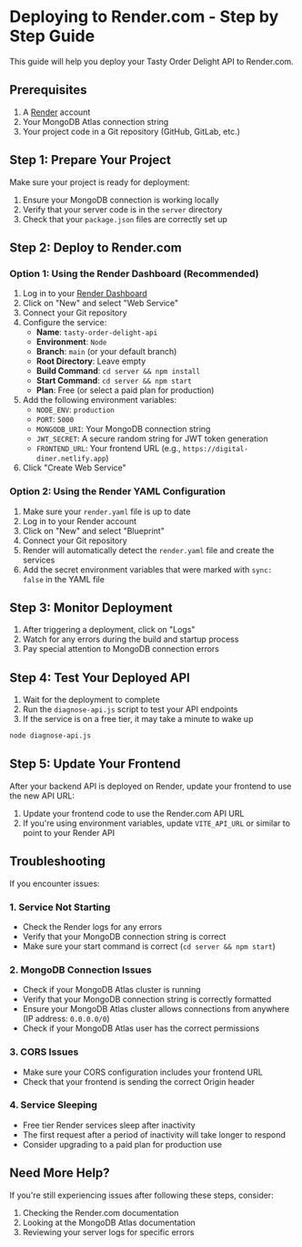 # Deploying to Render.com - Step by Step Guide

This guide will help you deploy your Tasty Order Delight API to Render.com.

## Prerequisites

1. A [Render](https://render.com/) account
2. Your MongoDB Atlas connection string
3. Your project code in a Git repository (GitHub, GitLab, etc.)

## Step 1: Prepare Your Project

Make sure your project is ready for deployment:

1. Ensure your MongoDB connection is working locally
2. Verify that your server code is in the `server` directory
3. Check that your `package.json` files are correctly set up

## Step 2: Deploy to Render.com

### Option 1: Using the Render Dashboard (Recommended)

1. Log in to your [Render Dashboard](https://dashboard.render.com/)
2. Click on "New" and select "Web Service"
3. Connect your Git repository
4. Configure the service:
   - **Name**: `tasty-order-delight-api`
   - **Environment**: `Node`
   - **Branch**: `main` (or your default branch)
   - **Root Directory**: Leave empty
   - **Build Command**: `cd server && npm install`
   - **Start Command**: `cd server && npm start`
   - **Plan**: Free (or select a paid plan for production)
5. Add the following environment variables:
   - `NODE_ENV`: `production`
   - `PORT`: `5000`
   - `MONGODB_URI`: Your MongoDB connection string
   - `JWT_SECRET`: A secure random string for JWT token generation
   - `FRONTEND_URL`: Your frontend URL (e.g., `https://digital-diner.netlify.app`)
6. Click "Create Web Service"

### Option 2: Using the Render YAML Configuration

1. Make sure your `render.yaml` file is up to date
2. Log in to your Render account
3. Click on "New" and select "Blueprint"
4. Connect your Git repository
5. Render will automatically detect the `render.yaml` file and create the services
6. Add the secret environment variables that were marked with `sync: false` in the YAML file

## Step 3: Monitor Deployment

1. After triggering a deployment, click on "Logs"
2. Watch for any errors during the build and startup process
3. Pay special attention to MongoDB connection errors

## Step 4: Test Your Deployed API

1. Wait for the deployment to complete
2. Run the `diagnose-api.js` script to test your API endpoints
3. If the service is on a free tier, it may take a minute to wake up

```bash
node diagnose-api.js
```

## Step 5: Update Your Frontend

After your backend API is deployed on Render, update your frontend to use the new API URL:

1. Update your frontend code to use the Render.com API URL
2. If you're using environment variables, update `VITE_API_URL` or similar to point to your Render API

## Troubleshooting

If you encounter issues:

### 1. Service Not Starting

- Check the Render logs for any errors
- Verify that your MongoDB connection string is correct
- Make sure your start command is correct (`cd server && npm start`)

### 2. MongoDB Connection Issues

- Check if your MongoDB Atlas cluster is running
- Verify that your MongoDB connection string is correctly formatted
- Ensure your MongoDB Atlas cluster allows connections from anywhere (IP address: `0.0.0.0/0`)
- Check if your MongoDB Atlas user has the correct permissions

### 3. CORS Issues

- Make sure your CORS configuration includes your frontend URL
- Check that your frontend is sending the correct Origin header

### 4. Service Sleeping

- Free tier Render services sleep after inactivity
- The first request after a period of inactivity will take longer to respond
- Consider upgrading to a paid plan for production use

## Need More Help?

If you're still experiencing issues after following these steps, consider:

1. Checking the Render.com documentation
2. Looking at the MongoDB Atlas documentation
3. Reviewing your server logs for specific errors